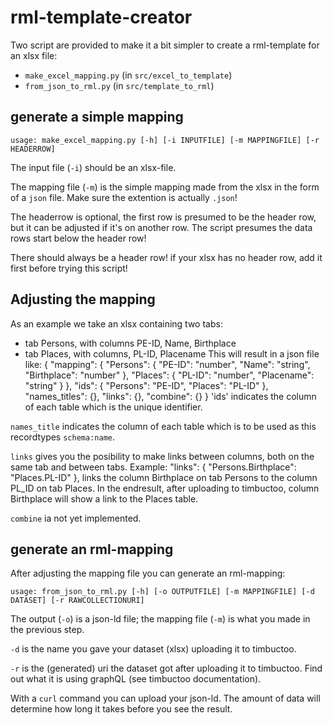 # rml-template-creator

Two script are provided to make it a bit simpler to create a rml-template for an xlsx file:
- `make_excel_mapping.py` (in `src/excel_to_template`)
- `from_json_to_rml.py` (in `src/template_to_rml`)

## generate a simple mapping

`usage: make_excel_mapping.py [-h] [-i INPUTFILE] [-m MAPPINGFILE] [-r HEADERROW]`

The input file (`-i`) should be an xlsx-file. 

The mapping file (`-m`) is the simple mapping made from the xlsx in the form of a `json` file. Make sure the extention is actually `.json`!

The headerrow is optional, the first row is presumed to be the header row, but it can be adjusted if it's on another row. The script presumes the data rows start below the header row!

There should always be a header row! if your xlsx has no header row, add it first before trying this script!

## Adjusting the mapping

As an example we take an xlsx containing two tabs:
* tab Persons, with columns PE-ID, Name, Birthplace
* tab Places, with columns, PL-ID, Placename
This will result in a json file like:
    {
        "mapping": {
            "Persons": {
                "PE-ID": "number",
                "Name": "string",
                "Birthplace": "number"
            },
            "Places": {
                "PL-ID": "number",
                "Placename": "string"
            }
        },
        "ids": {
            "Persons": "PE-ID",
            "Places": "PL-ID"
        },
        "names_titles": {},
        "links": {},
        "combine": {}
    }
'ids' indicates the column of each table which is the unique identifier.

`names_title` indicates the column of each table which is to be used as this recordtypes `schema:name`.

`links` gives you the posibility to make links between columns, both on the same tab and between tabs.
Example:
      "links": {
        "Persons.Birthplace": "Places.PL-ID"
      },
links the column Birthplace on tab Persons to the column PL_ID on tab Places. In the endresult, after uploading to timbuctoo, column Birthplace will show a link to the Places table.

`combine` ia not yet implemented.


## generate an rml-mapping

After adjusting the mapping file you can generate an rml-mapping:

`usage: from_json_to_rml.py [-h] [-o OUTPUTFILE] [-m MAPPINGFILE] [-d DATASET] [-r RAWCOLLECTIONURI]`

The output (`-o`) is a json-ld file; the mapping file (`-m`) is what you made in the previous step.

`-d` is the name you gave your dataset (xlsx) uploading it to timbuctoo.

`-r` is the (generated) uri the dataset got after uploading it to timbuctoo. Find out what it is using graphQL (see timbuctoo documentation).

With  a `curl` command you can upload your json-ld. The amount of data will determine  how long it takes before you see the result.
